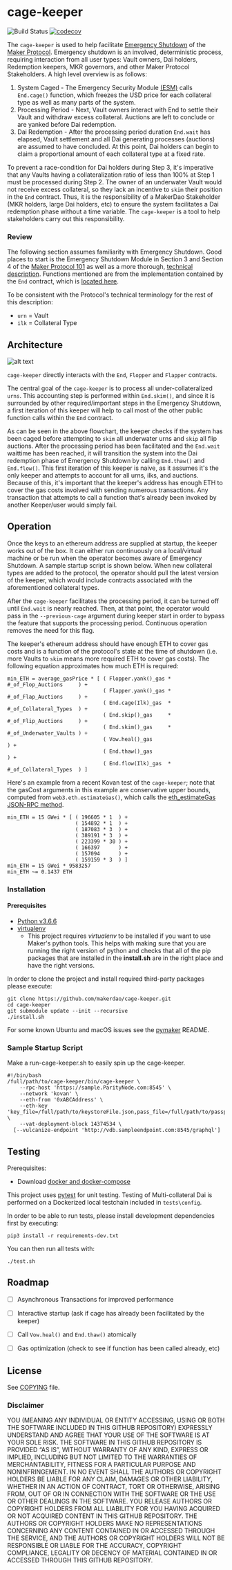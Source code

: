 # cage-keeper

![Build Status](https://github.com/makerdao/cage-keeper/actions/workflows/.github/workflows/tests.yaml/badge.svg?branch=master)
[![codecov](https://codecov.io/gh/makerdao/cage-keeper/branch/master/graph/badge.svg)](https://codecov.io/gh/makerdao/cage-keeper)

The `cage-keeper` is used to help facilitate [Emergency Shutdown](https://blog.makerdao.com/introduction-to-emergency-shutdown-in-multi-collateral-dai/) of the [Maker Protocol](https://github.com/makerdao/dss). Emergency shutdown is an involved, deterministic process, requiring interaction from all user types: Vault owners, Dai holders, Redemption keepers, MKR governors, and other Maker Protocol Stakeholders. A high level overview is as follows:
1. System Caged - The Emergency Security Module [(ESM)](https://github.com/makerdao/esm) calls `End.cage()` function, which freezes the USD price for each collateral type as well as many parts of the system.
2. Processing Period - Next, Vault owners interact with End to settle their Vault and withdraw excess collateral. Auctions are left to conclude or are yanked before Dai redemption.
3. Dai Redemption  - After the processing period duration `End.wait` has elapsed, Vault settlement and all Dai generating processes (auctions) are assumed to have concluded. At this point, Dai holders can begin to claim a proportional amount of each collateral type at a fixed rate.

To prevent a race-condition for Dai holders during Step 3, it's imperative that any Vaults having a collateralization ratio of less than 100% at Step 1 must be processed during Step 2. The owner of an underwater Vault would not receive excess collateral, so they lack an incentive to `skim` their position in the `End` contract. Thus, it is the responsibility of a MakerDao Stakeholder (MKR holders, large Dai holders, etc) to ensure the system facilitates a Dai redemption phase without a time variable. The `cage-keeper` is a tool to help stakeholders carry out this responsibility.

### Review
The following section assumes familiarity with Emergency Shutdown. Good places to start is the Emergency Shutdown Module in Section 3 and Section 4 of the [Maker Protocol 101](https://docs.makerdao.com/maker-protocol-101) as well as a more thorough, [technical description](https://docs.makerdao.com/smart-contract-modules/shutdown). Functions mentioned are from the implementation contained by the `End` contract, which is [located here](https://github.com/makerdao/dss/blob/master/src/end.sol).

To be consistent with the Protocol's technical terminology for the rest of this description:
* `urn` = Vault
* `ilk` = Collateral Type

## Architecture

![alt text](operation.png)

`cage-keeper` directly interacts with the `End`, `Flopper` and `Flapper` contracts.

The central goal of the `cage-keeper` is to process all under-collateralized `urns`. This accounting step is performed within `End.skim()`, and since it is surrounded by other required/important steps in the Emergency Shutdown, a first iteration of this keeper will help to call most of the other public function calls within the `End` contract.

As can be seen in the above flowchart, the keeper checks if the system has been caged before attempting to `skim` all underwater urns and `skip` all flip auctions. After the processing period has been facilitated and the `End.wait` waittime has been reached, it will transition the system into the Dai redemption phase of Emergency Shutdown by calling `End.thaw()` and `End.flow()`. This first iteration of this keeper is naive, as it assumes it's the only keeper and attempts to account for all urns, ilks, and auctions. Because of this, it's important that the keeper's address has enough ETH to cover the gas costs involved with sending numerous transactions. Any transaction that attempts to call a function that's already been invoked by another Keeper/user would simply fail.


## Operation

Once the keys to an ethereum address are supplied at startup, the keeper works out of the box. It can either run continuously on a local/virtual machine or be run when the operator becomes aware of Emergency Shutdown. A sample startup script is shown below. When new collateral types are added to the protocol, the operator should pull the latest version of the keeper, which would include contracts associated with the aforementioned collateral types.

After the `cage-keeper` facilitates the processing period, it can be turned off until `End.wait` is nearly reached. Then, at that point, the operator would pass in the `--previous-cage` argument during keeper start in order to bypass the feature that supports the processing period. Continuous operation removes the need for this flag.

The keeper's ethereum address should have enough ETH to cover gas costs and is a function of the protocol's state at the time of shutdown (i.e. more Vaults to `skim` means more required ETH to cover gas costs). The following equation approximates how much ETH is required:
```
min_ETH = average_gasPrice * [ ( Flopper.yank()_gas * #_of_Flop_Auctions     ) +
                               ( Flapper.yank()_gas * #_of_Flap_Auctions     ) +
                               ( End.cage(Ilk)_gas  * #_of_Collateral_Types  ) +
                               ( End.skip()_gas     * #_of_Flip_Auctions     ) +
                               ( End.skim()_gas     * #_of_Underwater_Vaults ) +
                               ( Vow.heal()_gas                              ) +
                               ( End.thaw()_gas                              ) +
                               ( End.flow(Ilk)_gas  * #_of_Collateral_Types  ) ]
```

Here's an example from a recent Kovan test of the `cage-keeper`; note that the gasCost arguments in this example are conservative upper bounds, computed from `web3.eth.estimateGas()`, which calls the [eth_estimateGas JSON-RPC method](https://github.com/ethereum/wiki/wiki/JSON-RPC#eth_estimategas).
```
min_ETH = 15 GWei * [ ( 196605 * 1  ) +
                      ( 154892 * 1  ) +
                      ( 187083 * 3  ) +
                      ( 389191 * 3  ) +
                      ( 223399 * 30 ) +
                      ( 166397      ) +
                      ( 157094      ) +
                      ( 159159 * 3  ) ]
min_ETH = 15 GWei * 9583257
min_ETH ~= 0.1437 ETH
```




### Installation
#### Prerequisites
- [Python v3.6.6](https://www.python.org/downloads/release/python-366/)
- [virtualenv](https://virtualenv.pypa.io/en/latest/)
    - This project requires *virtualenv* to be installed if you want to use Maker's python tools. This helps with making sure that you are running the right version of python and checks that all of the pip packages that are installed in the **install.sh** are in the right place and have the right versions.

In order to clone the project and install required third-party packages please execute:
```
git clone https://github.com/makerdao/cage-keeper.git
cd cage-keeper
git submodule update --init --recursive
./install.sh
```

For some known Ubuntu and macOS issues see the [pymaker](https://github.com/makerdao/pymaker) README.


### Sample Startup Script

Make a run-cage-keeper.sh to easily spin up the cage-keeper.

```
#!/bin/bash
/full/path/to/cage-keeper/bin/cage-keeper \
	--rpc-host 'https://sample.ParityNode.com:8545' \
	--network 'kovan' \
	--eth-from '0xABCAddress' \
	--eth-key 'key_file=/full/path/to/keystoreFile.json,pass_file=/full/path/to/passphrase/file.txt' \
	--vat-deployment-block 14374534 \
  [--vulcanize-endpoint 'http://vdb.sampleendpoint.com:8545/graphql']
```


## Testing

Prerequisites:
* Download [docker and docker-compose](https://www.docker.com/get-started)

This project uses [pytest](https://docs.pytest.org/en/latest/) for unit testing.  Testing of Multi-collateral Dai is
performed on a Dockerized local testchain included in `tests\config`.

In order to be able to run tests, please install development dependencies first by executing:
```
pip3 install -r requirements-dev.txt
```

You can then run all tests with:
```
./test.sh
```

## Roadmap
- [ ]  Asynchronous Transactions for improved performance
- [ ]  Interactive startup (ask if cage has already been facilitated by the keeper)
- [ ]  Call `Vow.heal()` and `End.thaw()` atomically
- [ ]  Gas optimization (check to see if function has been called already, etc)


## License

See [COPYING](https://github.com/makerdao/auction-keeper/blob/master/COPYING) file.

### Disclaimer

YOU (MEANING ANY INDIVIDUAL OR ENTITY ACCESSING, USING OR BOTH THE SOFTWARE INCLUDED IN THIS GITHUB REPOSITORY) EXPRESSLY UNDERSTAND AND AGREE THAT YOUR USE OF THE SOFTWARE IS AT YOUR SOLE RISK.
THE SOFTWARE IN THIS GITHUB REPOSITORY IS PROVIDED “AS IS”, WITHOUT WARRANTY OF ANY KIND, EXPRESS OR IMPLIED, INCLUDING BUT NOT LIMITED TO THE WARRANTIES OF MERCHANTABILITY, FITNESS FOR A PARTICULAR PURPOSE AND NONINFRINGEMENT. IN NO EVENT SHALL THE AUTHORS OR COPYRIGHT HOLDERS BE LIABLE FOR ANY CLAIM, DAMAGES OR OTHER LIABILITY, WHETHER IN AN ACTION OF CONTRACT, TORT OR OTHERWISE, ARISING FROM, OUT OF OR IN CONNECTION WITH THE SOFTWARE OR THE USE OR OTHER DEALINGS IN THE SOFTWARE.
YOU RELEASE AUTHORS OR COPYRIGHT HOLDERS FROM ALL LIABILITY FOR YOU HAVING ACQUIRED OR NOT ACQUIRED CONTENT IN THIS GITHUB REPOSITORY. THE AUTHORS OR COPYRIGHT HOLDERS MAKE NO REPRESENTATIONS CONCERNING ANY CONTENT CONTAINED IN OR ACCESSED THROUGH THE SERVICE, AND THE AUTHORS OR COPYRIGHT HOLDERS WILL NOT BE RESPONSIBLE OR LIABLE FOR THE ACCURACY, COPYRIGHT COMPLIANCE, LEGALITY OR DECENCY OF MATERIAL CONTAINED IN OR ACCESSED THROUGH THIS GITHUB REPOSITORY.
